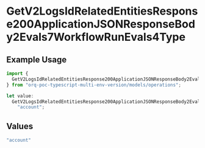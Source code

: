 # GetV2LogsIdRelatedEntitiesResponse200ApplicationJSONResponseBody2Evals7WorkflowRunEvals4Type

## Example Usage

```typescript
import {
  GetV2LogsIdRelatedEntitiesResponse200ApplicationJSONResponseBody2Evals7WorkflowRunEvals4Type,
} from "orq-poc-typescript-multi-env-version/models/operations";

let value:
  GetV2LogsIdRelatedEntitiesResponse200ApplicationJSONResponseBody2Evals7WorkflowRunEvals4Type =
    "account";
```

## Values

```typescript
"account"
```